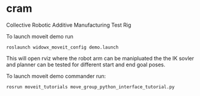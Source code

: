 # cram
Collective Robotic Additive Manufacturing Test Rig

To launch moveit demo run

``` 
roslaunch widowx_moveit_config demo.launch
```
This will open rviz where the robot arm can be manipluated the the IK sovler and planner can be tested for different start and end goal poses. 

To launch moveit demo commander run: 

``` 
rosrun moveit_tutorials move_group_python_interface_tutorial.py
```

